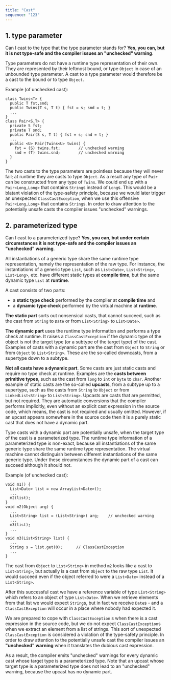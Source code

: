 ```yaml
---
title: "Cast"
sequence: "123"
---
```


## 1. type parameter

Can I cast to the type that the type parameter stands for? **Yes, you can, but it is not type-safe and the compiler issues an "unchecked" warning**.

Type parameters do not have a runtime type representation of their own. They are represented by their leftmost bound, or type `Object` in case of an unbounded type parameter. A cast to a type parameter would therefore be a cast to the bound or to type `Object`.

Example (of unchecked cast):

```text
class Twins<T> {
  public T fst,snd;
  public Twins(T s, T t) { fst = s; snd = t; }
  ...
}
class Pair<S,T> {
  private S fst;
  private T snd;
  public Pair(S s, T t) { fst = s; snd = t; }
  ...
  public <U> Pair(Twins<U> twins) {
    fst = (S) twins.fst;        // unchecked warning
    snd = (T) twins.snd;        // unchecked warning
  }
}
```

The two casts to the type parameters are pointless because they will never fail; at runtime they are casts to type `Object`. As a result any type of `Pair` can be constructed from any type of `Twins`. We could end up with a `Pair<Long,Long>` that contains `String`s instead of `Long`s. This would be a blatant violation of the type-safety principle, because we would later trigger an unexpected `ClassCastException`, when we use this offensive `Pair<Long,Long>` that contains `String`s. In order to draw attention to the potentially unsafe casts the compiler issues "unchecked" warnings.

## 2. parameterized type

Can I cast to a parameterized type? **Yes, you can, but under certain circumstances it is not type-safe and the compiler issues an "unchecked" warning**.

All instantiations of a generic type share the same runtime type representation, namely the representation of the raw type. For instance, the instantiations of a generic type `List`,  such as `List<Date>`, `List<String>`, `List<Long>`, etc. have different static types at **compile time**, but the same dynamic type `List` at **runtime**.

A cast consists of two parts:

- a **static type check** performed by the compiler at **compile time** and
- a **dynamic type check** performed by the virtual machine at **runtime**.

**The static part** sorts out nonsensical casts, that cannot succeed, such as the cast from `String` to `Date` or from `List<String>` to `List<Date>`.

**The dynamic part** uses the runtime type information and performs a type check at runtime. It raises a `ClassCastException` if the dynamic type of the object is not the target type (or a subtype of the target type) of the cast. Examples of casts with a dynamic part are the cast from `Object` to `String` or from `Object` to `List<String>`.  These are the so-called downcasts, from a supertype down to a subtype.

**Not all casts have a dynamic part**. Some casts are just static casts and require no type check at runtime.  Examples are the **casts between primitive types**, such as the cast from `long` to `int` or `byte` to `char`. Another example of static casts are the so-called **upcasts**, from a subtype up to a supertype, such as the casts from `String` to `Object` or from `LinkedList<String>` to `List<String>`. Upcasts are casts that are permitted, but not required. They are automatic conversions that the compiler performs implicitly, even without an explicit cast expression in the source code, which means, the cast is not required and usually omitted.  However, if an upcast appears somewhere in the source code then it is a purely static cast that does not have a dynamic part.

Type casts with a dynamic part are potentially unsafe, when the target type of the cast is a parameterized type.  The runtime type information of a parameterized type is non-exact, because all instantiations of the same generic type share the same runtime type representation. The virtual machine cannot distinguish between different instantiations of the same generic type. Under these circumstances the dynamic part of a cast can succeed although it should not.

Example (of unchecked cast):

```text
void m1() {
  List<Date> list = new ArrayList<Date>();
  ...
  m2(list);
}
void m2(Object arg) {
  ...
  List<String> list = (List<String>) arg;    // unchecked warning
  ...
  m3(list);
  ...
}
void m3(List<String> list) {
  ...
  String s = list.get(0);      // ClassCastException
  ...
}
```

The cast from `Object` to `List<String>` in method `m2` looks like a cast to `List<String>`, but actually is a cast from `Object` to the raw type `List`. It would succeed even if the object referred to were a `List<Date>` instead of a `List<String>`.

After this successful cast we have a reference variable of type `List<String>` which refers to an object of type `List<Date>`. When we retrieve elements from that list we would expect `String`s, but in fact we receive `Date`s - and a `ClassCastException` will occur in a place where nobody had expected it.

We are prepared to cope with `ClassCastException` s when there is a cast expression in the source code, but we do not expect `ClassCastException`s when we extract an element from a list of strings. This sort of unexpected `ClassCastException` is considered a violation of the type-safety principle. In order to draw attention to the potentially unsafe cast the compiler issues an **"unchecked" warning** when it translates the dubious cast expression.

As a result, the compiler emits "unchecked" warnings for every dynamic cast whose target type is a parameterized type.  Note that an upcast whose target type is a parameterized type does not lead to an "unchecked" warning, because the upcast has no dynamic part.
